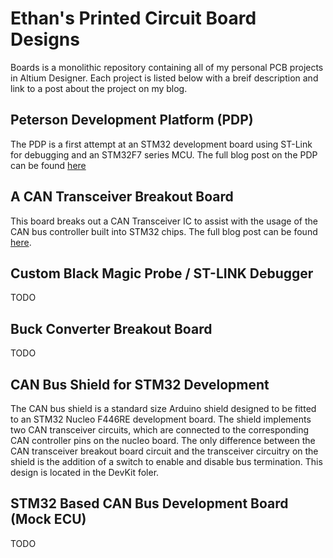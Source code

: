 # Ethan's Printed Circuit Board Designs
Boards is a monolithic repository containing all of my personal PCB projects in Altium Designer. Each project is
listed below with a breif description and link to a post about the project on my blog.

## Peterson Development Platform (PDP)
The PDP is a first attempt at an STM32 development board using ST-Link for debugging and an STM32F7 series MCU. The full blog post on the PDP can be found [here](http://portfolio.petetech.net/peterson-dev-platform/)

## A CAN Transceiver Breakout Board
This board breaks out a CAN Transceiver IC to assist with the usage of the CAN bus controller built into STM32 chips. The full blog post can be found [here](http://portfolio.petetech.net/can-transceiver/).

## Custom Black Magic Probe / ST-LINK Debugger
TODO

## Buck Converter Breakout Board
TODO

## CAN Bus Shield for STM32 Development
The CAN bus shield is a standard size Arduino shield designed to be fitted to an STM32 Nucleo F446RE development board. The shield implements two CAN transceiver circuits, which are connected to the corresponding CAN controller pins on the nucleo board. The only difference between the CAN transceiver breakout board circuit and the transceiver circuitry on the shield is the addition of a switch to enable and disable bus termination. This design is located in the DevKit foler.

## STM32 Based CAN Bus Development Board (Mock ECU)
TODO
